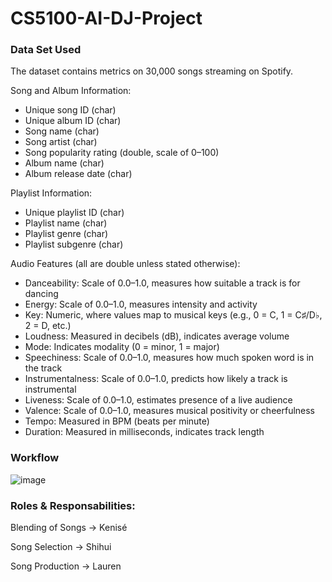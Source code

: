 # CS5100-AI-DJ-Project
### Data Set Used
The dataset contains metrics on 30,000 songs streaming on Spotify.

Song and Album Information:
- Unique song ID (char)
- Unique album ID (char)
- Song name (char)
- Song artist (char)
- Song popularity rating (double, scale of 0–100)
- Album name (char)
- Album release date (char)
  
Playlist Information:
- Unique playlist ID (char)
- Playlist name (char)
- Playlist genre (char)
- Playlist subgenre (char)

Audio Features (all are double unless stated otherwise):
- Danceability: Scale of 0.0–1.0, measures how suitable a track is for dancing
- Energy: Scale of 0.0–1.0, measures intensity and activity
- Key: Numeric, where values map to musical keys (e.g., 0 = C, 1 = C♯/D♭, 2 = D, etc.)
- Loudness: Measured in decibels (dB), indicates average volume
- Mode: Indicates modality (0 = minor, 1 = major)
- Speechiness: Scale of 0.0–1.0, measures how much spoken word is in the track
- Instrumentalness: Scale of 0.0–1.0, predicts how likely a track is instrumental
- Liveness: Scale of 0.0–1.0, estimates presence of a live audience
- Valence: Scale of 0.0–1.0, measures musical positivity or cheerfulness
- Tempo: Measured in BPM (beats per minute)
- Duration: Measured in milliseconds, indicates track length

### Workflow
![image](https://github.com/user-attachments/assets/f6e543e2-1af7-481a-8470-c1882d1ac19c)


### Roles & Responsabilities:
Blending of Songs -> Kenisé 

Song Selection -> Shihui 

Song Production -> Lauren 
